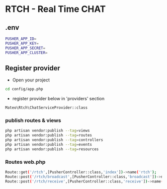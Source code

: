 # RTCH - Real Time CHAT

## .env

```sh
PUSHER_APP_ID=
PUSHER_APP_KEY=
PUSHER_APP_SECRET=
PUSHER_APP_CLUSTER=
```

## Register provider

- Open your project

```sh
cd config/app.php
```

- register provider below in 'providers' section

```sh
Mateo\Rtch\ChatServiceProvider::class
```

### publish routes & views

```sh
php artisan vendor:publish --tag=views
php artisan vendor:publish --tag=routes
php artisan vendor:publish --tag=controllers
php artisan vendor:publish --tag=events
php artisan vendor:publish --tag=resources

```

### Routes web.php

```sh
Route::get('/rtch',[PusherController::class,'index'])->name('rtch');
Route::post('/rtch/broadcast',[PusherController::class,'broadcast'])->name('rtch.broadcast');
Route::post('/rtch/receive',[PusherController::class,'receive'])->name('rtch.receive');
```
